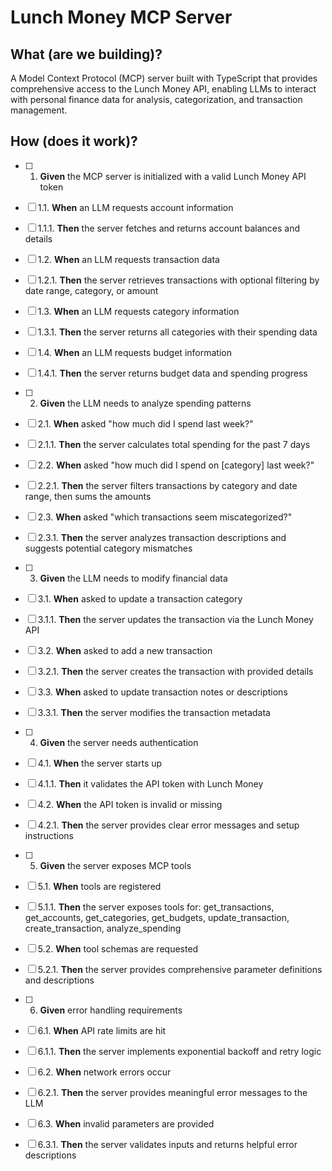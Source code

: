 # Lunch Money MCP Server

## What (are we building)?

A Model Context Protocol (MCP) server built with TypeScript that provides comprehensive access to the Lunch Money API, enabling LLMs to interact with personal finance data for analysis, categorization, and transaction management.

## How (does it work)?

- [ ] 1. **Given** the MCP server is initialized with a valid Lunch Money API token
- [ ] 1.1. **When** an LLM requests account information
- [ ] 1.1.1. **Then** the server fetches and returns account balances and details
- [ ] 1.2. **When** an LLM requests transaction data
- [ ] 1.2.1. **Then** the server retrieves transactions with optional filtering by date range, category, or amount
- [ ] 1.3. **When** an LLM requests category information
- [ ] 1.3.1. **Then** the server returns all categories with their spending data
- [ ] 1.4. **When** an LLM requests budget information
- [ ] 1.4.1. **Then** the server returns budget data and spending progress

- [ ] 2. **Given** the LLM needs to analyze spending patterns
- [ ] 2.1. **When** asked "how much did I spend last week?"
- [ ] 2.1.1. **Then** the server calculates total spending for the past 7 days
- [ ] 2.2. **When** asked "how much did I spend on [category] last week?"
- [ ] 2.2.1. **Then** the server filters transactions by category and date range, then sums the amounts
- [ ] 2.3. **When** asked "which transactions seem miscategorized?"
- [ ] 2.3.1. **Then** the server analyzes transaction descriptions and suggests potential category mismatches

- [ ] 3. **Given** the LLM needs to modify financial data
- [ ] 3.1. **When** asked to update a transaction category
- [ ] 3.1.1. **Then** the server updates the transaction via the Lunch Money API
- [ ] 3.2. **When** asked to add a new transaction
- [ ] 3.2.1. **Then** the server creates the transaction with provided details
- [ ] 3.3. **When** asked to update transaction notes or descriptions
- [ ] 3.3.1. **Then** the server modifies the transaction metadata

- [ ] 4. **Given** the server needs authentication
- [ ] 4.1. **When** the server starts up
- [ ] 4.1.1. **Then** it validates the API token with Lunch Money
- [ ] 4.2. **When** the API token is invalid or missing
- [ ] 4.2.1. **Then** the server provides clear error messages and setup instructions

- [ ] 5. **Given** the server exposes MCP tools
- [ ] 5.1. **When** tools are registered
- [ ] 5.1.1. **Then** the server exposes tools for: get_transactions, get_accounts, get_categories, get_budgets, update_transaction, create_transaction, analyze_spending
- [ ] 5.2. **When** tool schemas are requested
- [ ] 5.2.1. **Then** the server provides comprehensive parameter definitions and descriptions

- [ ] 6. **Given** error handling requirements
- [ ] 6.1. **When** API rate limits are hit
- [ ] 6.1.1. **Then** the server implements exponential backoff and retry logic
- [ ] 6.2. **When** network errors occur
- [ ] 6.2.1. **Then** the server provides meaningful error messages to the LLM
- [ ] 6.3. **When** invalid parameters are provided
- [ ] 6.3.1. **Then** the server validates inputs and returns helpful error descriptions
